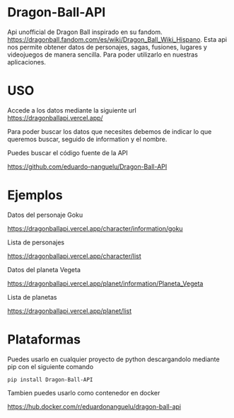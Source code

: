 Dragon-Ball-API
===============
Api unofficial de Dragon Ball inspirado en su fandom. https://dragonball.fandom.com/es/wiki/Dragon_Ball_Wiki_Hispano. Esta api nos permite obtener datos de personajes, sagas, fusiones, lugares y videojuegos de manera sencilla. Para poder utilizarlo en nuestras aplicaciones.

USO
===============
Accede a los datos mediante la siguiente url https://dragonballapi.vercel.app/

Para poder buscar los datos que necesites debemos de indicar lo que queremos buscar, seguido de information y el nombre.

Puedes buscar el código fuente de la API

https://github.com/eduardo-nanguelu/Dragon-Ball-API

Ejemplos
===============
Datos del personaje Goku

https://dragonballapi.vercel.app/character/information/goku

Lista de personajes

https://dragonballapi.vercel.app/character/list

Datos del planeta Vegeta

https://dragonballapi.vercel.app/planet/information/Planeta_Vegeta

Lista de planetas

https://dragonballapi.vercel.app/planet/list

Plataformas
===============
Puedes usarlo en cualquier proyecto de python descargandolo mediante pip con el siguiente comando

    pip install Dragon-Ball-API

Tambien puedes usarlo como contenedor en docker

https://hub.docker.com/r/eduardonanguelu/dragon-ball-api
